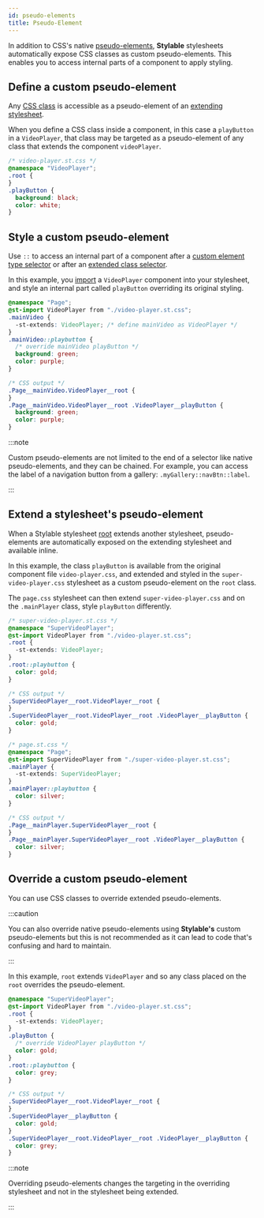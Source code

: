 ```yaml
---
id: pseudo-elements
title: Pseudo-Element
---
```


In addition to CSS's native [pseudo-elements](https://developer.mozilla.org/en/docs/Web/CSS/Pseudo-elements), **Stylable** stylesheets automatically expose CSS classes as custom pseudo-elements. This enables you to access internal parts of a component to apply styling.

## Define a custom pseudo-element

Any [CSS class](./class-selectors.md) is accessible as a pseudo-element of an [extending stylesheet](./extend-stylesheet.md).

When you define a CSS class inside a component, in this case a `playButton` in a `VideoPlayer`, that class may be targeted as a pseudo-element of any class that extends the component `videoPlayer`.

```css
/* video-player.st.css */
@namespace "VideoPlayer";
.root {
}
.playButton {
  background: black;
  color: white;
}
```

## Style a custom pseudo-element

Use `::` to access an internal part of a component after a [custom element type selector](./tag-selectors.md#component-element) or after an [extended class selector](./extend-stylesheet.md).

In this example, you [import](./imports.md) a `VideoPlayer` component into your stylesheet, and style an internal part called `playButton` overriding its original styling.

```css
@namespace "Page";
@st-import VideoPlayer from "./video-player.st.css";
.mainVideo {
  -st-extends: VideoPlayer; /* define mainVideo as VideoPlayer */
}
.mainVideo::playbutton {
  /* override mainVideo playButton */
  background: green;
  color: purple;
}
```

```css
/* CSS output */
.Page__mainVideo.VideoPlayer__root {
}
.Page__mainVideo.VideoPlayer__root .VideoPlayer__playButton {
  background: green;
  color: purple;
}
```

:::note

Custom pseudo-elements are not limited to the end of a selector like native pseudo-elements, and they can be chained. For example, you can access the label of a navigation button from a gallery: `.myGallery::navBtn::label`.

:::

## Extend a stylesheet's pseudo-element

When a Stylable stylesheet [root](./root.md) extends another stylesheet, pseudo-elements are automatically exposed on the extending stylesheet and available inline.

In this example, the class `playButton` is available from the original component file `video-player.css`, and extended and styled in the `super-video-player.css` stylesheet as a custom pseudo-element on the `root` class.

The `page.css` stylesheet can then extend `super-video-player.css` and on the `.mainPlayer` class, style `playButton` differently.

```css
/* super-video-player.st.css */
@namespace "SuperVideoPlayer";
@st-import VideoPlayer from "./video-player.st.css";
.root {
  -st-extends: VideoPlayer;
}
.root::playbutton {
  color: gold;
}
```

```css
/* CSS output */
.SuperVideoPlayer__root.VideoPlayer__root {
}
.SuperVideoPlayer__root.VideoPlayer__root .VideoPlayer__playButton {
  color: gold;
}
```

```css
/* page.st.css */
@namespace "Page";
@st-import SuperVideoPlayer from "./super-video-player.st.css";
.mainPlayer {
  -st-extends: SuperVideoPlayer;
}
.mainPlayer::playbutton {
  color: silver;
}
```

```css
/* CSS output */
.Page__mainPlayer.SuperVideoPlayer__root {
}
.Page__mainPlayer.SuperVideoPlayer__root .VideoPlayer__playButton {
  color: silver;
}
```

## Override a custom pseudo-element

You can use CSS classes to override extended pseudo-elements.

:::caution

You can also override native pseudo-elements using **Stylable's** custom pseudo-elements but this is not recommended as it can lead to code that's confusing and hard to maintain.

:::

In this example, `root` extends `VideoPlayer` and so any class placed on the `root` overrides the pseudo-element.

```css
@namespace "SuperVideoPlayer";
@st-import VideoPlayer from "./video-player.st.css";
.root {
  -st-extends: VideoPlayer;
}
.playButton {
  /* override VideoPlayer playButton */
  color: gold;
}
.root::playbutton {
  color: grey;
}
```

```css
/* CSS output */
.SuperVideoPlayer__root.VideoPlayer__root {
}
.SuperVideoPlayer__playButton {
  color: gold;
}
.SuperVideoPlayer__root.VideoPlayer__root .VideoPlayer__playButton {
  color: grey;
}
```

:::note

Overriding pseudo-elements changes the targeting in the overriding stylesheet and not in the stylesheet being extended.

:::
